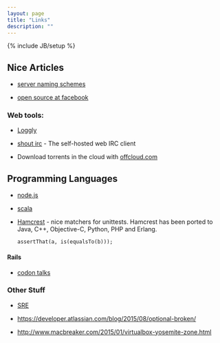 ```yaml
---
layout: page
title: "Links"
description: ""
---
```

{% include JB/setup %}

## Nice Articles

* [server naming schemes](https://mnx.io/blog/a-proper-server-naming-scheme/)

* [open source at facebook](https://code.facebook.com/posts/463284987129903/oscon-2015-how-facebook-open-sources-at-scale/)




### Web tools:

* [Loggly](http://loggly.com)

* [shout irc](http://shout-irc.com/) - The self-hosted web IRC client

* Download torrents in the cloud with [offcloud.com](https://offcloud.com/)


## Programming Languages

* [node.js](https://www.youtube.com/watch?v=czmulJ9NBP0)

* [scala](https://www.youtube.com/watch?v=DzFt0YkZo8M)

* [Hamcrest](https://code.google.com/p/hamcrest/) - nice matchers for unittests.
   Hamcrest has been ported to Java, C++, Objective-C, Python, PHP and Erlang.

  ``` assertThat(a, is(equalsTo(b))); ``` 



#### Rails 

* [codon talks](http://codon.com/talks)



### Other Stuff

* [SRE](http://blog.marc-seeger.de/2015/05/01/sre-interviews-in-silicon-valley/)

* <https://developer.atlassian.com/blog/2015/08/optional-broken/>

* <http://www.macbreaker.com/2015/01/virtualbox-yosemite-zone.html>


